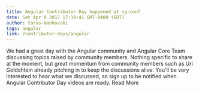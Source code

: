 ```yaml
---
title: Angular Contributor Day happened at ng-conf
date: Sat Apr 8 2017 17:18:41 GMT-0400 (EDT)
author: taras-mankovski
tags: angular
link: /contributor-days/angular
---
```

We had a great day with the Angular community and Angular Core Team discussing topics raised by community members. Nothing specific to share at the moment, but great momentum from community members such as Uri Goldshtein already pitching in to keep the discussions alive. You'll be very interested to hear what we discussed, so sign up to be notified when Angular Contributor Day videos are ready.
Read More